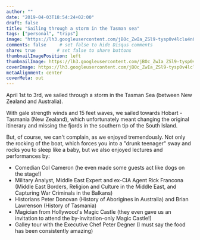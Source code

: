 ```yaml
---
author: ""
date: "2019-04-03T18:54:24+02:00"
draft: false
title: "Sailing through a storm in the Tasman sea"
tags: ["personal", "trips"]
image: "https://lh3.googleusercontent.com/jBOc_ZwIa_ZSl9-tysp0v4lclu4nOrxAsYTIXOA_zSZwdsR-FpF96gGVaXBoeVaM2DdETy8VKQ4DTZOX7b6iLYkS8i0zcrIfwykpY4S0FqHs3_4SFtnFlK_kG13YEeoEEGrd-hRorv4=w1920-h1080"
comments: false     # set false to hide Disqus comments
share: true        # set false to share buttons
thumbnailImagePosition: left
thumbnailImage: https://lh3.googleusercontent.com/jBOc_ZwIa_ZSl9-tysp0v4lclu4nOrxAsYTIXOA_zSZwdsR-FpF96gGVaXBoeVaM2DdETy8VKQ4DTZOX7b6iLYkS8i0zcrIfwykpY4S0FqHs3_4SFtnFlK_kG13YEeoEEGrd-hRorv4=w1920-h1080
coverImage: https://lh3.googleusercontent.com/jBOc_ZwIa_ZSl9-tysp0v4lclu4nOrxAsYTIXOA_zSZwdsR-FpF96gGVaXBoeVaM2DdETy8VKQ4DTZOX7b6iLYkS8i0zcrIfwykpY4S0FqHs3_4SFtnFlK_kG13YEeoEEGrd-hRorv4=w1920-h1080
metaAlignment: center
coverMeta: out
---
```


April 1st to 3rd, we sailed through a storm in the Tasman Sea (between New Zealand and Australia).

<!--more-->

With gale strength winds and 15 feet waves, we sailed towards Hobart - Tasmania (New Zealand), which unfortunately meant changing the original itinerary and missing the fjords in the southern tip of the South Island.

But, of course, we can't complain, as we enjoyed tremendously. Not only the rocking of the boat, which forces you into a "drunk teenager" sway and rocks you to sleep like a baby, but we also enjoyed lectures and performances by:

* Comedian Col Cameron (he even made some guests act like dogs on the stage!)
* Military Analyst, Middle East Expert and ex-CIA Agent Rick Francona (Middle East Borders, Religion and Culture in the Middle East, and Capturing War Criminals in the Balkans)
* Historians Peter Donovan (History of Aborigines in Australia) and Brian Lawrenson (History of Tasmania)
* Magician from Hollywood's Magic Castle (they even gave us an invitation to attend the by-invitation-only Magic Castle!)
* Galley tour with the Executive Chef Peter Degner (I must say the food has been consistently amazing)

<script src="https://cdn.jsdelivr.net/npm/publicalbum@latest/dist/pa-embed-player.min.js" async></script>
<div class="pa-embed-player" style="width:100%; height:480px; display:none;"
  data-link="https://photos.app.goo.gl/VH1UTkLfMs3UDizA9"
  data-title="35 new photos by Jorge Cortell">
  <img data-src="https://lh3.googleusercontent.com/OzDzgyifAry7FqbY1NQeY9VQmGNAroky1m4zflpQdHQi_yy3Qymy72nJKLghdQCFjjyGO7PPrZN9knX6ockP5LnH4OSHtmn96TA0M0QziSh7kDOn1lQaxM-6DhCErtnnZ906-ouSBq0=w1920-h1080" src="" alt="" />
  <img data-src="https://lh3.googleusercontent.com/fx69dNu5mdVH_jhPzZVyUMRepE2OBlHEVXBKD42Pt3y1HVKFig6aD-UJbwHqRfvc11gSz7_f3fmNWnCucBLOy5w5kOiQSKigrnH-u-McH3wgizMKg8cLVFzxt9DW18aY7ocQzLYt29M=w1920-h1080" src="" alt="" />
  <img data-src="https://lh3.googleusercontent.com/IHj9KCgnKYHiKtZIEJampBzaWlz8LvzlBIGmz_XV6t96-XA7YQnEncdKCW9ArDu2PyBpJW-1y0WKHhT9oqk9WJsBLrkh_xSXckd1Mz9UblgEf3auPgv4rCxW0OQDdFPQqxni23VmD6Q=w1920-h1080" src="" alt="" />
  <img data-src="https://lh3.googleusercontent.com/3UEOvZUk61-IlfptUYDQ_PPT5PV_HRGSmClzXDSc7tIi01jFHmIFLlNh_Gthkh-wnxODdiq61sF7ySXNtUCdt57Vhwqano1plIrRqv8gi5HaLeegIGh0_q_oX4H_54EHP9vE8ktQxLo=w1920-h1080" src="" alt="" />
  <img data-src="https://lh3.googleusercontent.com/DG-hjd91BA5WpCv88gRSHBdKkK2IFlqO5iOgW64TA5DtkPNMIDhFULpsNcPyEZuiH1SdMZpvKoIrcjJEwIqTWxc-71tqQyh6qWTJW_yHKrhzBZbd6sSx9kOXrvyoVLw2vhDSU0ib7us=w1920-h1080" src="" alt="" />
  <img data-src="https://lh3.googleusercontent.com/1uNYOuT07II5NRVVaPxVsnjqxJ5JQmT0vp-RBDHMAtxb1s0p70VPycb5AOYoph0__nNKIeQ28FccEWQ-mt3zmNdBTB2Ugt4K9MNgqmGEM3ai2Yj2fEDXBN7YcoRBO7wwfVftYqa6_xg=w1920-h1080" src="" alt="" />
  <img data-src="https://lh3.googleusercontent.com/s7-2Ej2aH2119o9DtJNApB8wSBgFAz75C5VfA32uiDR26ymZjSA3V6Smr2jjWVH73DTS_xP4JpCGyoCxYmgfWLpqS7Wr3CnYOZXIvwZ_WI_u5JqWsyloea2634uS0O2eFhXWw8onoqA=w1920-h1080" src="" alt="" />
  <img data-src="https://lh3.googleusercontent.com/1rsMvH0p76y0xcdseGi-QrcnknRsTbiJi2otW7eLs0-OjEkiHimEGkf5Z4rvQ2apgOdLC_o9NcJgh9ppzr4MkAL1hNFFgHSrXZ7eiNcO6GfbXU7ZuRE8cPekXf5uo1KMtiVl_efVnd4=w1920-h1080" src="" alt="" />
  <img data-src="https://lh3.googleusercontent.com/-ZfoeK9CrpukPdrwnqTz2mut6x2Mhemo5ueS4oq7Fjz9Zw-1mkKjx4ScqxxeYOA278pEUaxsDlk8l8CLaNO0nYx1X2tQSpNKRERp8goX4NaliUubB09_mEJVcJbObiLKoWYY7Xbljeg=w1920-h1080" src="" alt="" />
  <img data-src="https://lh3.googleusercontent.com/brzTMA2MoD1NdYQvr2XnmBn1NAUOzuEWX_rtTy4fxR9jxSdfr6-NzJ6pOIqxuaw9VSMSX-3144hJ98lDa9_2-R1FPQmMuVGPDyLXw4V0x-H8ID9nORpKT9IrUwBmBkE_sGJ5hszDuOc=w1920-h1080" src="" alt="" />
  <img data-src="https://lh3.googleusercontent.com/_LJzOczPWBQOUiRlTwKGqq1cF49XCM5mh2GiXEzaRR1KVCDYLT16GWIB4fpMJclNLWDiOSn0V-NBI5Khm0zK_sKgK6pA0gMReFHy9Jg3-6xhOJJwMeZmADKUhDNgXoJpcCd7cTirwiE=w1920-h1080" src="" alt="" />
  <img data-src="https://lh3.googleusercontent.com/92msgCmWPJAAXB2hulW_5P48FgDXE0y_q2GMQbQuv-221b662qU3UajJyz-mWRvEKgV4xEKEU7DqIVWBhvLKwQJ6XxMtMRmK1I85jb0194MqIlBaOInGIbx-jjGNEkVduoo2wY3Lb1U=w1920-h1080" src="" alt="" />
  <img data-src="https://lh3.googleusercontent.com/IxvdB4uJX2FvK1XX8H9_nkFxkbNAf0ADwIBci38XnM2Jv8cZI9sLnwrRDrSLUolrcvhUBK51LIjZWBoggPhVbUYxbqZto-rqaNe7lIgx2zPZiLu1nCdr9BFca1gqWGTzMWyDj5b8W-M=w1920-h1080" src="" alt="" />
  <img data-src="https://lh3.googleusercontent.com/iv16Hvfq3ertIbYXQS999vHs094waZXf8wrUsuCpvvYWwmINO4fiS7H77fGWIP41xrziWQ7sY4CA3VsT80Lj9xSNoJsxeDM1qzH95Deiwe1gouAHiWnS2fydzXorBWk0tbr3gq2eEIo=w1920-h1080" src="" alt="" />
  <img data-src="https://lh3.googleusercontent.com/Co3R2Dbk4voa4Ft4cdOgplaeJ7y3_DRV4JZqpcmwZeE3mFTam3ZeOSzLnMx4K30dBTGb0SsGn2FXFZxMNKDA9wMjndTfqSXpksj795J3VDdW4zbS71_M06W0AI7B4h0zPWBPLO1N0pE=w1920-h1080" src="" alt="" />
  <img data-src="https://lh3.googleusercontent.com/UuoYMUnVbja5AJkv1xCTuW9mWQouq85P5-9JXaKi7ZIjiPbPSs2sETtNLOrwIgFlKFtLzxem1c1_0DEVIYhvnzWe-VNomDnkvYMo878t8376-Vmf7nHB6EUlc7jkIqhpeb39K-CBvTA=w1920-h1080" src="" alt="" />
  <img data-src="https://lh3.googleusercontent.com/4L_rQyvE9g33Y9cOmcNtn7ZV42WHX-JDrSO-lVAj0-F2r_f9Ym-iKfHznDc_3BlN-_XxWRuPTT9f1FYfwoCn0vgxF5Puc77dwEfSPcJs2l4X1vc9n7THYpttfuuI5u0HlgAsulCa0Zs=w1920-h1080" src="" alt="" />
  <img data-src="https://lh3.googleusercontent.com/FoXkzVy5etp2xMbQRVN4MnWrKXUlxh7IBtFMwSXimF6AB9ejgDUTQ2c3wfmr8Qik0Bw0yKF35afTo5N6-CM_8Yd0CoVIxpaH2ARX2_PVy5afXX4bFbPYGXJBw90FDi7kyqb40ZWlsvU=w1920-h1080" src="" alt="" />
  <img data-src="https://lh3.googleusercontent.com/3qtppCqDx21OqIVRhOINnKRnjUqRhdi7wEFb2JoiaKD4otBDeyQi-90GOBfPN9HrTa69veuxGxendZ8N9sBdEm2OOtArTcG1EtL3-zRzJjgOh51c2OVR8BLirqTt77vD3CplvIHHRQY=w1920-h1080" src="" alt="" />
  <img data-src="https://lh3.googleusercontent.com/7L1K_n9hqIm4JfZjSYkup9EI9mwE6qWPPPY6o6AwcytsN09SIdfrVoiJeJfYYg1Mw01PT4kBBZrJxPANUOeB9aDxAoYIh3fQFqLLokWBBQlg0pFbm0yDE7wPdLQ3ypTliz-iGBvRhDA=w1920-h1080" src="" alt="" />
  <img data-src="https://lh3.googleusercontent.com/z2Pybg-Sm7LC8Q4r7p-r5oWoILrg_KnNAasBymCfJ4KDUDZ4pqHMHNMz44ZgAeHWH0CKCGPss7II_hPuF6receRhkXSArNoaI9Y8RIyUwmJIOyFxis7nqLlOoKvTnK1rRDNW5kGw91I=w1920-h1080" src="" alt="" />
  <img data-src="https://lh3.googleusercontent.com/Ne5M2ZDvQ34jyKcY7pUariCy0BAnChbFDeetcMIeko6wjiVFQkGGkbBtPN9ZhxaRgMQszGwtpajK1WIvk4mE17CAvgcxrXiDR6a2AQzznS36K3_iTMwxNmOQBcpmiVP64TdjXyKca_s=w1920-h1080" src="" alt="" />
  <img data-src="https://lh3.googleusercontent.com/BbwulIKKaT6TjlGvjb9o-_613CutScRi00LEElbsux5_lwfHqyU_7n4mfyPi4nMgU4Xlc6AomQbrYOYbf7cBuAuUZwfaG-EnFozOBAPPTzKOKM05a9RE1BXXynJ-5C_1u8do_zK2Sr4=w1920-h1080" src="" alt="" />
  <img data-src="https://lh3.googleusercontent.com/AcJodeG-WE6aOqXNXd90G7wMEnKFm2otu0PNvAf0CnkTsBLSlWRZwVTKTU8V6HlrnLhdq-LsxeZySIMge9tNrKShmx6iG3RCPE-JptmbEmovnFuYuxULpcsn9l5EyJpSm-y6dxBaa1M=w1920-h1080" src="" alt="" />
  <img data-src="https://lh3.googleusercontent.com/H7cCwYbnT7viv7AELFeY6zRhbJeBjq81fiHjSr_JRwgJVMXunzdaGxyzITZMsCXM9exx0-RP5WaPLhpMzD9Bkur3Vln7bxviyRgB1-FXMtCpDRL2DrvXY8b2CTSl-ztX4cmv8jZ96Ds=w1920-h1080" src="" alt="" />
  <img data-src="https://lh3.googleusercontent.com/6wU3W7wXsDGDKRWN_5EWLwJ9vGrA6jgsQ2zre670WfeV2BTNER3esrmQ7c2DmQ8EwB-CZrdGAI8GpJcUxFjU2fbJUu6jv0daX6gxzXdEDS1hAObQTncUe9QuA8qPB51NoaWUAwU7udM=w1920-h1080" src="" alt="" />
  <img data-src="https://lh3.googleusercontent.com/YrnL8-807rSeKanrElQzelOJcmjIkIES-zbFxwuGY4gVmQj1ksj9HQXSl6d4_k-2Uggm_F9Tq4M4Jm5ACH7h1VdGdz7bJ4asi5V5aswMIkUGkfrnKBUDLDR_Mqa-7tRcKsK4DT_jjIs=w1920-h1080" src="" alt="" />
  <img data-src="https://lh3.googleusercontent.com/JyyDkk80tEz-J1Sna6a68ylHO9TT7wx96HfaAbVX-FF0GXh-Gbch4YAvxWX8656xL0eDnU8gN-etvGd4BuXpjQS7vrQRNyeyVazpS1Md3Qv_hkJJmsRklB2uQSqWxU0j9IuG5Pohdds=w1920-h1080" src="" alt="" />
  <img data-src="https://lh3.googleusercontent.com/qCD4C049_upG3y4yykPdTb3WcDnhr-evwKEKSUVVYXY44bfDnmTgWhT10NlLbgURF3zvJBTb4W--DFGqgsEMquIJ3dyqzFCqOUMDhdYJeAA1wQE_SAE5qvJXn6XwC256g7JKyh_kEA8=w1920-h1080" src="" alt="" />
  <img data-src="https://lh3.googleusercontent.com/6HLpuaka-aBt-7sw9_JUDMlJKFOkfe0mjqmbKelFIvf7eWLw8iQZj0090Bm4mhzA4ToSAz3QsESr6Y1aKAh-jpO19rG4FMGAiTawc58s1QDfxZS2mxZvE7AUMa4v403ZScJfbZJyvnQ=w1920-h1080" src="" alt="" />
  <img data-src="https://lh3.googleusercontent.com/2UblH29URLecnlQWkTySXVJn2dH4oBW6uPeg2StKR6u3psYF5mzSTLWpsntJLkwqmYvquQcSjhu944fN1o3Sak_W3W7CvhVDQ3-aoGzVQmr2qrIOFhiuprxmYeLGbF7jo4ZY8Ja1ECw=w1920-h1080" src="" alt="" />
  <img data-src="https://lh3.googleusercontent.com/PIGyli0VgcQP_Gc2eo00EJK4W6qMFp5PD_OKZaZUzldSj3twTHHMHZ_Jp5N5ARtUYCtiYnc6NdI15KR5gv8nK3xv5xc7euafNb6ZTZ9jgNPC2NTRcifm0Ut5AnwJWYVbL9o7A6GaewY=w1920-h1080" src="" alt="" />
  <img data-src="https://lh3.googleusercontent.com/Rkk8cVtA7Gxtj6J7rYn-cIVcWVygPNaIepeFBbnnYKbdcv9Hhyr3GmGP719PbjfmsPYANzwkHUssdZTkLGomFDY5lVFybmFK2aMtuF8yfBXPegbFO__BXTqGw63f-s5m3B2cm1eT-po=w1920-h1080" src="" alt="" />
  <img data-src="https://lh3.googleusercontent.com/ljnMCe2vvChJcj0oSQjOpgDM1PYIU-qdgMKT1i9HIvkP39MSIZ6u1_mtqeQpdIcScpdKjnG8ltajHmpC4qwIgiCGqLzFlQGPrQEnOeX9BrNAvYGHj1ojX9mQHAXaNjVek72o4_YRbaA=w1920-h1080" src="" alt="" />
  <img data-src="https://lh3.googleusercontent.com/FznfYAsErpIGl2yXLdKNGGailGrz9u62J_uZcTM0fw_xLd9lQkXA8RbZHsmM_JklEEhA-q4qPQhlmxrktvwxHljJMPgqfpGrFv30eq-PYCxMfPlEDD5P79pxdtCNPx8yX6RO0fSz5wI=w1920-h1080" src="" alt="" />
</div>
